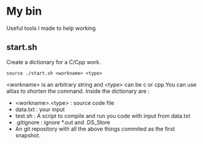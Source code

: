 # My bin
Useful tools I made to help working
## start.sh
Create a dictionary for a C/Cpp work.  
```
source ./start.sh <workname> <type>
```
\<workname> is an arbitrary string and \<type> can be c or cpp.You can use allias to shorten the command.
Inside the dictionary are :
- \<workname>.\<type> : source code file
- data.txt : your input
- test.sh : A script to compile and run you code with input from data.txt
- .gitignore : ignore *.out and .DS_Store
- An git repository with all the above things commited as the first snapshot.
